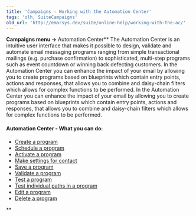```yaml
---
title: 'Campaigns - Working with the Automation Center'
tags: 'olh, SuiteCampaigns'
old_url: 'http://emarsys.dev/suite/online-help/working-with-the-ac/'
---
```


**Campaigns menu ->** Automation Center** The Automation Center is an intuitive user interface that makes it possible to design, validate and automate email messaging programs ranging from simple transactional mailings (e.g. purchase confirmation) to sophisticated, multi-step programs such as event countdown or winning back defecting customers. In the Automation Center you can enhance the impact of your email by allowing you to create programs based on blueprints which contain entry points, actions and responses, that allows you to combine and daisy-chain filters which allows for complex functions to be performed. In the Automation Center you can enhance the impact of your email by allowing you to create programs based on blueprints which contain entry points, actions and responses, that allows you to combine and daisy-chain filters which allows for complex functions to be performed.

#### Automation Center - What you can do:

- [Create a program](/olh/ac-overview.md "Campaigns â&#128;&#147; Automation Center â&#128;&#147; Overview")
- [Schedule a program](/olh/ac-overview.md "Campaigns â&#128;&#147; Automation Center â&#128;&#147; Overview")
- [Activate a program](/olh/ac-overview.md "Campaigns â&#128;&#147; Automation Center â&#128;&#147; Overview")
- [Make settings for contact ](/olh/ac-overview.md "Campaigns â&#128;&#147; Automation Center â&#128;&#147; Overview")
- [Save a program](/olh/ac-overview.md "Campaigns â&#128;&#147; Automation Center â&#128;&#147; Overview")
- [Validate a program](/olh/ac-overview.md "Campaigns â&#128;&#147; Automation Center â&#128;&#147; Overview")
- [Test a program](/olh/ac-overview.md "Campaigns â&#128;&#147; Automation Center â&#128;&#147; Overview")
- [Test individual paths in a program](/olh/ac-overview.md "Campaigns â&#128;&#147; Automation Center â&#128;&#147; Overview")
- [Edit a program](/olh/ac-overview.md "Campaigns â&#128;&#147; Automation Center â&#128;&#147; Overview")
- [Delete a program](/olh/ac-overview.md "Campaigns â&#128;&#147; Automation Center â&#128;&#147; Overview")

**